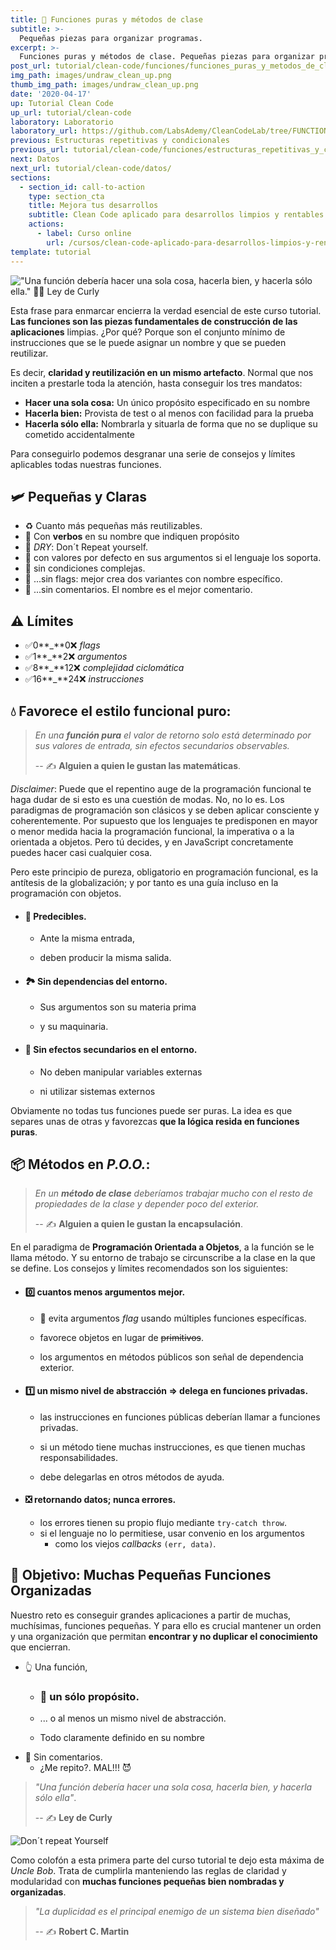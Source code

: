 ```yaml
---
title: 🧩 Funciones puras y métodos de clase
subtitle: >-
  Pequeñas piezas para organizar programas.
excerpt: >-
  Funciones puras y métodos de clase. Pequeñas piezas para organizar programas.
post_url: tutorial/clean-code/funciones/funciones_puras_y_metodos_de_clase
img_path: images/undraw_clean_up.png
thumb_img_path: images/undraw_clean_up.png
date: '2020-04-17'
up: Tutorial Clean Code
up_url: tutorial/clean-code
laboratory: Laboratorio
laboratory_url: https://github.com/LabsAdemy/CleanCodeLab/tree/FUNCTION/src/examples/3-functions
previous: Estructuras repetitivas y condicionales
previous_url: tutorial/clean-code/funciones/estructuras_repetitivas_y_condicionales
next: Datos
next_url: tutorial/clean-code/datos/
sections:
  - section_id: call-to-action
    type: section_cta
    title: Mejora tus desarrollos
    subtitle: Clean Code aplicado para desarrollos limpios y rentables.
    actions:
      - label: Curso online
        url: /cursos/clean-code-aplicado-para-desarrollos-limpios-y-rentables/
template: tutorial
---
```


!["Una función debería hacer una sola cosa, hacerla bien, y hacerla sólo ella." ✍🏼 Ley de Curly](/images/citas/2.3-clean-code.png)

<!--
> _"Una función debería hacer una sola cosa, hacerla bien, y hacerla sólo ella."_
>
> -- ✍️ **Ley de Curly**. -->

Esta frase para enmarcar encierra la verdad esencial de este curso tutorial. **Las funciones son las piezas fundamentales de construcción de las aplicaciones** limpias. ¿Por qué? Porque son el conjunto mínimo de instrucciones que se le puede asignar un nombre y que se pueden reutilizar.

Es decir, **claridad y reutilización en un mismo artefacto**. Normal que nos inciten a prestarle toda la atención, hasta conseguir los tres mandatos:

- **Hacer una sola cosa:** Un único propósito especificado en su nombre
- **Hacerla bien:** Provista de test o al menos con facilidad para la prueba
- **Hacerla sólo ella:** Nombrarla y situarla de forma que no se duplique su cometido accidentalmente

Para conseguirlo podemos desgranar una serie de consejos y límites aplicables todas nuestras funciones.

## 🛩️ Pequeñas y Claras

- ♻️ Cuanto más pequeñas más reutilizables.
- 💪 Con **verbos** en su nombre que indiquen propósito
- 🐫 _DRY_: Don´t Repeat yourself.
- 🥚 con valores por defecto en sus argumentos si el lenguaje los soporta.
- 🧐 sin condiciones complejas.
- 🚩 ...sin flags: mejor crea dos variantes con nombre específico.
- 💬 ...sin comentarios. El nombre es el mejor comentario.

## ⚠️ Límites

- ✅0**\_**0❌ _flags_
- ✅1**\_**2❌ _argumentos_
- ✅8**\_**12❌ _complejidad ciclomática_
- ✅16**\_**24❌ _instrucciones_

## 💧 Favorece el estilo funcional puro:

> _En una **función pura** el valor de retorno solo está determinado por sus valores de entrada, sin efectos secundarios observables._
>
> -- ✍️ **Alguien a quien le gustan las matemáticas**.

_Disclaimer_: Puede que el repentino auge de la programación funcional te haga dudar de si esto es una cuestión de modas. No, no lo es. Los paradigmas de programación son clásicos y se deben aplicar consciente y coherentemente. Por supuesto que los lenguajes te predisponen en mayor o menor medida hacia la programación funcional, la imperativa o a la orientada a objetos. Pero tú decides, y en JavaScript concretamente puedes hacer casi cualquier cosa.

Pero este principio de pureza, obligatorio en programación funcional, es la antítesis de la globalización; y por tanto es una guía incluso en la programación con objetos.

- #### 🌙 Predecibles.

  - Ante la misma entrada,

  - deben producir la misma salida.

- #### 🏞 Sin dependencias del entorno.

  - Sus argumentos son su materia prima

  - y su maquinaria.

- #### 🚯 Sin efectos secundarios en el entorno.

  - No deben manipular variables externas

  - ni utilizar sistemas externos

Obviamente no todas tus funciones puede ser puras. La idea es que separes unas de otras y favorezcas **que la lógica resida en funciones puras**.

## 📦 Métodos en _P.O.O._:

> _En un **método de clase** deberíamos trabajar mucho con el resto de propiedades de la clase y depender poco del exterior._
>
> -- ✍️ **Alguien a quien le gustan la encapsulación**.

En el paradigma de **Programación Orientada a Objetos**, a la función se le llama método. Y su entorno de trabajo se circunscribe a la clase en la que se define. Los consejos y límites recomendados son los siguientes:

- #### 0️⃣ cuantos menos argumentos mejor.

  - 🎏 evita argumentos _flag_ usando múltiples funciones específicas.

  - favorece objetos en lugar de ~~primitivos~~.

  - los argumentos en métodos públicos son señal de dependencia exterior.

- #### 1️⃣ un mismo nivel de abstracción => delega en funciones privadas.

  - las instrucciones en funciones públicas deberían llamar a funciones privadas.

  - si un método tiene muchas instrucciones, es que tienen muchas responsabilidades.

  - debe delegarlas en otros métodos de ayuda.

- #### ❎ retornando datos; nunca errores.

  - los errores tienen su propio flujo mediante `try-catch throw`.
  - si el lenguaje no lo permitiese, usar convenio en los argumentos
    - como los viejos _callbacks_ `(err, data)`.

## 🎯 Objetivo: Muchas Pequeñas Funciones Organizadas

Nuestro reto es conseguir grandes aplicaciones a partir de muchas, muchísimas, funciones pequeñas. Y para ello es crucial mantener un orden y una organización que permitan **encontrar y no duplicar el conocimiento** que encierran.

- 👆 Una función,

  - ### 🦄 un sólo propósito.

  - ... o al menos un mismo nivel de abstracción.

  - Todo claramente definido en su nombre

* 💬 Sin comentarios.
  - ¿Me repito?. MAL!!! 😈

> _"Una función debería hacer una sola cosa, hacerla bien, y hacerla sólo ella"_.
>
> -- ✍️ **Ley de Curly**

![Don´t repeat Yourself](/images/dry.jpg)

Como colofón a esta primera parte del curso tutorial te dejo esta máxima de _Uncle Bob_. Trata de cumplirla manteniendo las reglas de claridad y modularidad con **muchas funciones pequeñas bien nombradas y organizadas**.

> _"La duplicidad es el principal enemigo de un sistema bien diseñado"_
>
> -- ✍️ **Robert C. Martin**
